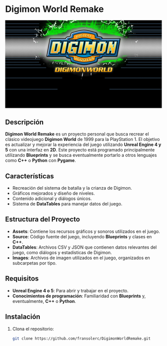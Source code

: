 # Digimon World Remake

![Pantalla de Introducción](https://raw.githubusercontent.com/fransolerc/DigimonWorldRemake/main/data/ui/Intro.PNG)


## Descripción
**Digimon World Remake** es un proyecto personal que busca recrear el clásico videojuego **Digimon World** de 1999 para la PlayStation 1. El objetivo es actualizar y mejorar la experiencia del juego utilizando **Unreal Engine 4 y 5** con una interfaz en **2D**. Este proyecto está programado principalmente utilizando **Blueprints** y se busca eventualmente portarlo a otros lenguajes como **C++** o **Python** con **Pygame**.

## Características
- Recreación del sistema de batalla y la crianza de Digimon.
- Gráficos mejorados y diseño de niveles.
- Contenido adicional y diálogos únicos.
- Sistema de **DataTables** para manejar datos del juego.

## Estructura del Proyecto
- **Assets**: Contiene los recursos gráficos y sonoros utilizados en el juego.
- **Source**: Código fuente del juego, incluyendo **Blueprints** y clases en **C++**.
- **DataTables**: Archivos CSV y JSON que contienen datos relevantes del juego, como diálogos y estadísticas de Digimon.
- **Images**: Archivos de imagen utilizados en el juego, organizados en subcarpetas por tipo.

## Requisitos
- **Unreal Engine 4 o 5**: Para abrir y trabajar en el proyecto.
- **Conocimientos de programación**: Familiaridad con **Blueprints** y, eventualmente, **C++** o **Python**.

## Instalación
1. Clona el repositorio:
   ```bash
   git clone https://github.com/fransolerc/DigimonWorldRemake.git
